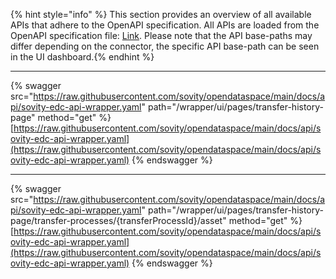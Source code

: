 {% hint style="info" %} This section provides an overview of all available APIs that adhere to the OpenAPI specification. All APIs are loaded from the OpenAPI specification file: <a href="https://raw.githubusercontent.com/sovity/opendataspace/main/docs/api/sovity-edc-api-wrapper.yaml">Link</a>. Please note that the API base-paths may differ depending on the connector, the specific API base-path can be seen in the UI dashboard.{% endhint %}

---------------------------------------

{% swagger src="https://raw.githubusercontent.com/sovity/opendataspace/main/docs/api/sovity-edc-api-wrapper.yaml" path="/wrapper/ui/pages/transfer-history-page" method="get" %}
[https://raw.githubusercontent.com/sovity/opendataspace/main/docs/api/sovity-edc-api-wrapper.yaml](https://raw.githubusercontent.com/sovity/opendataspace/main/docs/api/sovity-edc-api-wrapper.yaml)
{% endswagger %}

---------------------------------------

{% swagger src="https://raw.githubusercontent.com/sovity/opendataspace/main/docs/api/sovity-edc-api-wrapper.yaml" path="/wrapper/ui/pages/transfer-history-page/transfer-processes/{transferProcessId}/asset" method="get" %}
[https://raw.githubusercontent.com/sovity/opendataspace/main/docs/api/sovity-edc-api-wrapper.yaml](https://raw.githubusercontent.com/sovity/opendataspace/main/docs/api/sovity-edc-api-wrapper.yaml)
{% endswagger %}
